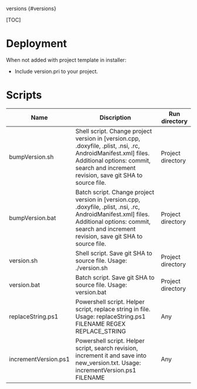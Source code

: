 versions {#versions}

[TOC]
# Deployment

When not added with project template in installer:
* Include version.pri to your project.

# Scripts

| Name | Discription | Run directory |
| - | - | - |
| bumpVersion.sh | Shell script. Change project version in [version.cpp, .doxyfile, .plist, .nsi, .rc, AndroidManifest.xml] files. Additional options: commit, search and increment revision, save git SHA to source file. | Project directory |
| bumpVersion.bat | Batch script. Change project version in [version.cpp, .doxyfile, .plist, .nsi, .rc, AndroidManifest.xml] files. Additional options: commit, search and increment revision, save git SHA to source file. | Project directory |
| version.sh | Shell script. Save git SHA to source file. Usage: ./version.sh | Project directory |
| version.bat | Batch script. Save git SHA to source file. Usage: version.bat | Project directory |
| replaceString.ps1 | Powershell script. Helper script, replace string in file. Usage: replaceString.ps1 FILENAME REGEX REPLACE_STRING | Any |
| incrementVersion.ps1 | Powershell script. Helper script, search revision, increment it and save into new_version.txt. Usage: incrementVersion.ps1 FILENAME | Any |
